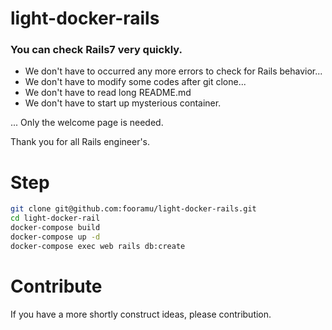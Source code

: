 # light-docker-rails

### You can check Rails7 very quickly.

- We don't have to occurred any more errors to check for Rails behavior...
- We don't have to modify some codes after git clone...
- We don't have to read long README.md
- We don't have to start up mysterious container.

... Only the welcome page is needed.

Thank you for all Rails engineer's.

# Step

```bash
git clone git@github.com:fooramu/light-docker-rails.git
cd light-docker-rail
docker-compose build
docker-compose up -d
docker-compose exec web rails db:create
```

# Contribute

If you have a more shortly construct ideas, please contribution.



